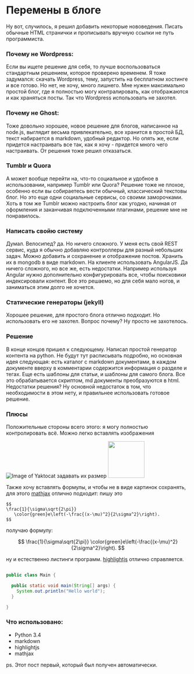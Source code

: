 <!--
{ "title":"Перемены в блоге",
  "category":"AboutAll",
  "date":"22.08.2015",
  "change":"22.08.2015",
  "slug":"00012",
  "comments":"55d7a6bb328aebc762b464db" }
-->
# Перемены в блоге

Ну вот, случилось, я решил добавить некоторые нововедения. Писать обычные HTML странички и прописывать вручную ссылки не путь программиста.

### Почему не Wordpress:

Если вы ищете решение для себя, то лучше воспользоваться стандартным решением, которое проверено временем. Я тоже задумался: скачать Wordpress, тему, запустить на бесплатном хостинге и все готово. Но нет, не хочу, много лишнего. Мне нужен максимально простой блог, где я полностью могу контралировать, как отображаются и как храняться посты. Так что Wordpress использовать не захотел.

### Почему не Ghost:

Тоже довольно хорошее, новое решение для блогов, написанное на node.js, выглядит весьма привлекательно, все хранится в простой БД, текст набирается в markdown, удобный редактор. Но опять же, если придется настраивать все так, как я хочу - придется много чего настраивать. От решения тоже решил отказаться.

### Tumblr и Quora

А может вообще перейти на, что-то социальное и удобное в использовании, например Tumblr или Quora? Решение тоже не плохое, особенно если вы собираетесь вести обычный, классический текстовы блог. Но это еще одни социальные сервисы, со своими заморочками. Хоть в том же Tumblr можно настроить блог как угодно, начиная от оформления и заканчивая подключенными плагинами, решение мне не понравилось.

### Написать свойю систему

Думал. Велосипед? да. Но ничего сложного. У меня есть свой REST сервис, куда я обычно добавляю контроллеры для разный небольших задач. Можно добавить и сохранение и отображение постов. Хранить их в mongodb в виде markdown. На клиенте использовать AngularJS. Да ничего сложного, но все же, есть недостатки. Например используя Angular нужно дополнительно конфигурировать все, чтобы поисковики индексировали контент. Все это решаемо, но для себя мало ногов, и заниматься этим долго не хочется.

### Статические генераторы (jekyll)

Хорошее решение, для простого блога отлично подходит. Но использовать его не захотел. Вопрос почему? Ну просто не захотелось.

### Решение

В конце концов пришел к следующему. Написал простой генератор контента на python. Не будут тут расписывать подробно, но основная идея следующая: есть каталог с markdown документами, в каждом документе вверху в комментарии содержится информация о разделе и тегах. Еще есть шаблоны для статьи, и шаблоны для самого блога. Все это обрабатывается скриптом, md документы преобразуются в html. Недостатки решения? Ну основной недостаток в том, что необходимости в этом нету, и правильнее использовать готовое решение.

### Плюсы

Положительные стороны всего этого: я могу полностью контролировать всё. Можно легко вставлять изображения

![Image of Yaktocat](https://octodex.github.com/images/yaktocat.png)
задавать их размер
<img src="https://octodex.github.com/images/yaktocat.png" width="100">

Также хочу вставлять формулы, и чтобы не в виде картинок сохранять, для этого [mathjax](https://www.mathjax.org/) отлично подходит:
пишу это
```
$$
\frac{1}{\sigma\sqrt{2\pi}}
   \color{green}e\left(-\frac{(x-\mu)^2}{2\sigma^2}\right).
$$
```

получаю формулу:

$$
\frac{1}{\sigma\sqrt{2\pi}}
   \color{green}e\left(-\frac{(x-\mu)^2}{2\sigma^2}\right).
$$

ну и естественно листинги программ. [highlightjs](https://highlightjs.org/) отлично справляется.

```java

public class Main {

  public static void main(String[] args) {
    System.out.println("Hello world");
  }

}

```

### Что использовано:

* Python 3.4
* markdown
* highlightjs
* mathjax

ps. Этот пост первый, который был получен автоматически.
